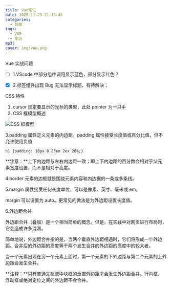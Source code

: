 ```yaml
---
title: Vue笔记
date: 2020-11-29 21:18:45
categories:
  - 前端
tags:
  - VUE
  - 笔记
mp3:
cover: img/vue.png
---
```


Vue 实战问题

- [ ] 1.VScode 中部分组件调用显示蓝色，部分显示红色？

- [x] 2.标签组件出现 Bug,无法显示标题，有待解决；

CSS 特性

1. cursor 规定要显示的光标的类型，此处 pointer 为一只手
2. CSS 框模型概述

![CSS 框模型](https://www.w3school.com.cn/i/ct_boxmodel.gif)

3.padding 属性定义元素的内边距。padding 属性接受长度值或百分比值，但不允许使用负值

```
h1 {padding: 10px 0.25em 2ex 20%;}
```

**注意：**上下内边距与左右内边距一致；即上下内边距的百分数会相对于父元素宽度设置，而不是相对于高度。

4.border 元素的边框就是围绕元素内容和内边据的一条或多条线。

5.margin 属性接受任何长度单位，可以是像素、英寸、毫米或 em。

margin 可以设置为 auto。更常见的做法是为外边距设置长度值。

6.外边距合并

外边距合并（叠加）是一个相当简单的概念。但是，在实践中对网页进行布局时，它会造成许多混淆。

简单地说，外边距合并指的是，当两个垂直外边距相遇时，它们将形成一个外边距。合并后的外边距的高度等于两个发生合并的外边距的高度中的较大者。

当一个元素出现在另一个元素上面时，第一个元素的下外边距与第二个元素的上外边距会发生合并。

**注释：**只有普通文档流中块框的垂直外边距才会发生外边距合并。行内框、浮动框或绝对定位之间的外边距不会合并。
